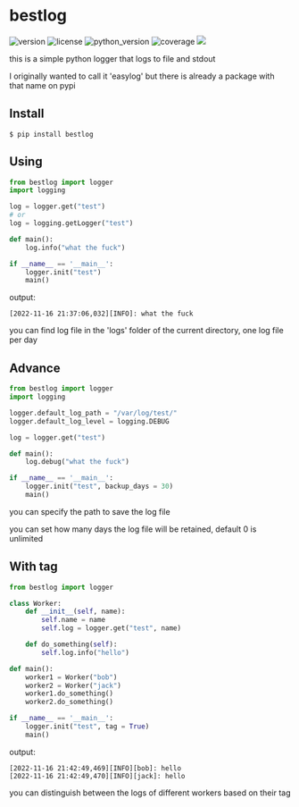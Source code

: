 # bestlog
![version](https://img.shields.io/badge/version-1.2-blue)
![license](https://img.shields.io/badge/license-MIT-brightgreen)
![python_version](https://img.shields.io/badge/python-%3E%3D%203.5-brightgreen)
![coverage](https://img.shields.io/badge/coverage-100%25-brightgreen)
[![](https://img.shields.io/badge/blog-@encoderlee-red)](https://encoderlee.blog.csdn.net)

this is a simple python logger that logs to file and stdout


I originally wanted to call it 'easylog' but there is already a package with that name on pypi

## Install
```$ pip install bestlog```

## Using
```python
from bestlog import logger
import logging

log = logger.get("test")
# or
log = logging.getLogger("test")

def main():
    log.info("what the fuck")

if __name__ == '__main__':
    logger.init("test")
    main()
```
output:
```
[2022-11-16 21:37:06,032][INFO]: what the fuck
```

you can find log file in the 'logs' folder of the current directory, one log file per day

## Advance

```python
from bestlog import logger
import logging

logger.default_log_path = "/var/log/test/"
logger.default_log_level = logging.DEBUG

log = logger.get("test")

def main():
    log.debug("what the fuck")

if __name__ == '__main__':
    logger.init("test", backup_days = 30)
    main()
```
you can specify the path to save the log file

you can set how many days the log file will be retained, default 0 is unlimited

## With tag
```python
from bestlog import logger

class Worker:
    def __init__(self, name):
        self.name = name
        self.log = logger.get("test", name)

    def do_something(self):
        self.log.info("hello")

def main():
    worker1 = Worker("bob")
    worker2 = Worker("jack")
    worker1.do_something()
    worker2.do_something()

if __name__ == '__main__':
    logger.init("test", tag = True)
    main()
```
output:
```
[2022-11-16 21:42:49,469][INFO][bob]: hello
[2022-11-16 21:42:49,470][INFO][jack]: hello
```
you can distinguish between the logs of different workers based on their tag
